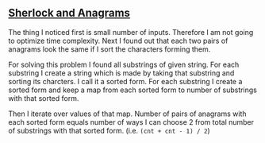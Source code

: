 [Sherlock and Anagrams](https://www.hackerrank.com/challenges/sherlock-and-anagrams/problem?h_l=interview&playlist_slugs%5B%5D=interview-preparation-kit&playlist_slugs%5B%5D=dictionaries-hashmaps)
---------------------
The thing I noticed first is small number of inputs. Therefore
I am not going to optimize time complexity. Next I found out that
each two pairs of anagrams look the same if I sort the characters forming them.

For solving this problem I found all substrings of given string.
For each substring I create a string which is made by taking that
substring and sorting its charcters.
I call it a sorted form. For each substring I create a sorted form
and keep a map from each sorted form to number of substrings with that
sorted form.

Then I iterate over values of that map. Number of pairs of anagrams
with each sorted form equals number of ways I can choose 2 from
total number of substrings with that sorted form. (i.e. `(cnt + cnt - 1) / 2`)